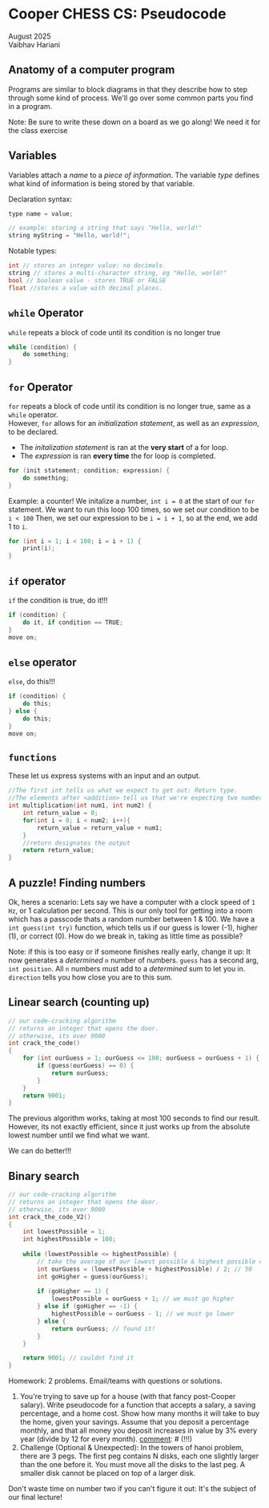 [comment]: # (THEME = black)
[comment]: # (CODE_THEME = base16/zenburn)

# Cooper CHESS CS: Pseudocode
August 2025     
Vaibhav Hariani

[comment]: # (!!!)

## Anatomy of a computer program

Programs are similar to block diagrams in that they describe how to step 
through some kind of process. We'll go over some common parts you find 
in a program.

Note:
Be sure to write these down on a board as we go along! We need it for the 
class exercise

[comment]: # (|||)

## Variables
Variables attach a *name* to a *piece of information*. The variable *type* 
defines what kind of information is being stored by that variable.

Declaration syntax:
```c
type name = value;

// example: storing a string that says "Hello, world!"
string myString = "Hello, world!";
```

[comment]: # (|||)

Notable types:

```cpp
int // stores an integer value: no decimals
string // stores a multi-character string, eg "Hello, world!"
bool // boolean value - stores TRUE or FALSE
float //stores a value with decimal places.   
```

[comment]: # (|||)

## `while` Operator
`while` repeats a block of code until its condition is no longer true

```c
while (condition) {
    do something;
}
```

[comment]: # (|||)

## `for` Operator
`for` repeats a block of code until its condition is no longer true, same 
as a `while` operator.<br>
However, `for` allows for an *initialization statement*, as well as an 
*expression*, to be declared. 
- The *initalization statement* is ran at the __very start__ of a for loop.
- The *expression* is ran __every time__ the for loop is completed.

```c
for (init statement; condition; expression) {
    do something;
}
```

[comment]: # (|||)

Example: a counter! We initalize a number, `int i = 0` at the start of 
our `for` statement.
We want to run this loop 100 times, so we set our condition to be `i < 100` 
Then, we set our expression to be `i = i + 1`, so at the end, we add 1 to 
`i`.

```c
for (int i = 1; i < 100; i = i + 1) {
    print(i);
}
```

[comment]: # (|||)

## `if` operator

`if` the condition is true, do it!!!

```c
if (condition) {
    do it, if condition == TRUE;
}
move on;
```

[comment]: # (|||)

## `else` operator

`else`, do this!!!

```c
if (condition) {
    do this;
} else {
    do this;
}
move on;
```

[comment]: # (|||)

## `functions`
These let us express systems with an input and an output.
```c
//The first int tells us what we expect to get out: Return type.
//The elements after <addition> tell us that we're expecting two numbers as inputs
int multiplication(int num1, int num2) {
    int return_value = 0;
    for(int i = 0; i < num2; i++){
        return_value = return_value + num1;
    }
    //return designates the output
    return return_value;
}
```

[comment]: # (!!!)

## A puzzle! Finding numbers

Ok, heres a scenario: Lets say we have a computer with a clock speed of
`1 Hz`, or 1 calculation per second. This is our only tool for getting into 
a room which has a passcode thats a random number between 1 & 100. We have a `int guess(int try)` function, which tells us if our guess is lower (-1), higher (1), or correct (0). How do we break in, taking as little time as possible?

Note:
if this is too easy or if someone finishes really early, change it up:
It now generates a *determined* `n` number of numbers. 
`guess` has a second arg, `int position`. 
All `n` numbers must add to a *determined* sum to let you in. 
`direction` tells you how close you are to this sum. 

[comment]: # (|||)

## Linear search (counting up)

```c
// our code-cracking algorithm
// returns an integer that opens the door. 
// otherwise, its over 9000
int crack_the_code() 
{
    for (int ourGuess = 1; ourGuess <= 100; ourGuess = ourGuess + 1) {
        if (guess(ourGuess) == 0) {
            return ourGuess;
        }
    } 
    return 9001;
}
```

[comment]: # (|||)

The previous algorithm works, taking at most 100 seconds to find our 
result. However, its not exactly efficient, since it just works up from 
the absolute lowest number until we find what we want. 

We can do better!!!

[comment]: # (|||)

## Binary search

```c
// our code-cracking algorithm
// returns an integer that opens the door. 
// otherwise, its over 9000
int crack_the_code_V2() 
{
    int lowestPossible = 1;
    int highestPossible = 100;
   
    while (lowestPossible <= highestPossible) {
        // take the average of our lowest possible & highest possible code
        int ourGuess = (lowestPossible + highestPossible) / 2; // 50
        int goHigher = guess(ourGuess);
 
        if (goHigher == 1) { 
            lowestPossible = ourGuess + 1; // we must go higher
        } else if (goHigher == -1) {
            highestPossible = ourGuess - 1; // we must go lower
        } else { 
            return ourGuess; // found it!
        }
    }

    return 9001; // couldnt find it
}
```

[comment]: # (!!!)
Homework: 2 problems. Email/teams with questions or solutions.

1) You're trying to save up for a house (with that fancy post-Cooper salary). 
    Write pseudocode for a function that accepts a salary, a saving percentage, and a home cost. Show how many months it will take to buy the home, given your savings. Assume that you deposit a percentage monthly, and that all money you deposit increases in value by 3% every year (divide by 12 for every month).
[comment]: # (!!!)
2) Challenge (Optional & Unexpected): In the towers of hanoi problem, there are 3 pegs. The first peg contains N disks, each one slightly larger than the one before it. You must move all the disks to the last peg. A smaller disk cannot be placed on top of a larger disk.

 Don't waste time on number two if you can't figure it out: It's the subject of our final lecture!